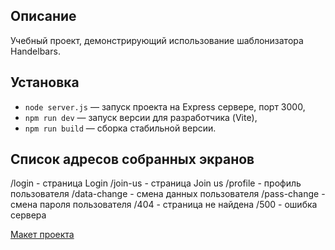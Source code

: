 ## Описание
Учебный проект, демонстрирующий использование шаблонизатора Handelbars.

## Установка

- `node server.js` — запуск проекта на Express сервере, порт 3000,
- `npm run dev` — запуск версии для разработчика (Vite),
- `npm run build` — сборка стабильной версии.

## Список адресов собранных экранов
/login - страница Login
/join-us - страница Join us
/profile - профиль пользователя
/data-change - смена данных пользователя
/pass-change - смена пароля пользователя
/404 - страница не найдена
/500 - ошибка сервера

[Макет проекта](https://www.figma.com/file/EnLlSkgZC06gpgTbByEL4B/Chat_external_link-(Copy)?type=design&node-id=0%3A1&t=AapTjkAAnDb0Qa0J-1)

